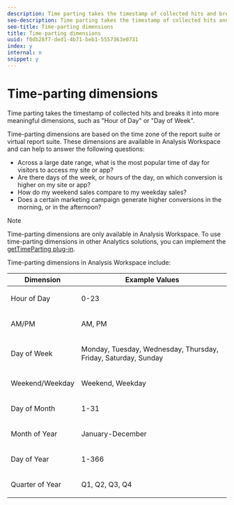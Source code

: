 ```yaml
---
description: Time parting takes the timestamp of collected hits and breaks it into more meaningful dimensions, such as "Hour of Day" or "Day of Week".
seo-description: Time parting takes the timestamp of collected hits and breaks it into more meaningful dimensions, such as "Hour of Day" or "Day of Week".
seo-title: Time-parting dimensions
title: Time-parting dimensions
uuid: f0db28f7-ded1-4b71-beb1-5557363e0731
index: y
internal: n
snippet: y
---
```


# Time-parting dimensions

Time parting takes the timestamp of collected hits and breaks it into more meaningful dimensions, such as "Hour of Day" or "Day of Week".

Time-parting dimensions are based on the time zone of the report suite or virtual report suite. These dimensions are available in Analysis Workspace and can help to answer the following questions:

* Across a large date range, what is the most popular time of day for visitors to access my site or app? 
* Are there days of the week, or hours of the day, on which conversion is higher on my site or app? 
* How do my weekend sales compare to my weekday sales? 
* Does a certain marketing campaign generate higher conversions in the morning, or in the afternoon?

>[!NOTE]
>
>Time-parting dimensions are only available in Analysis Workspace. To use time-parting dimensions in other Analytics solutions, you can implement the [getTimeParting plug-in](https://marketing.adobe.com/resources/help/en_US/sc/implement/getTimeParting.html). 
>
>Time-parting dimensions in Analysis Workspace include: 
>
><table id="table_A4E837CCF7FF44689A9490175C615230"> 
 <thead> 
  <tr> 
   <th colname="col1" class="entry"> Dimension </th> 
   <th colname="col2" class="entry"> Example Values </th> 
  </tr>
 </thead>
 <tbody> 
  <tr> 
   <td colname="col1"> <p>Hour of Day </p> </td> 
   <td colname="col2"> <p>0-23 </p> </td> 
  </tr> 
  <tr> 
   <td colname="col1"> <p>AM/PM </p> </td> 
   <td colname="col2"> <p>AM, PM </p> </td> 
  </tr> 
  <tr> 
   <td colname="col1"> <p>Day of Week </p> </td> 
   <td colname="col2"> <p>Monday, Tuesday, Wednesday, Thursday, Friday, Saturday, Sunday </p> </td> 
  </tr> 
  <tr> 
   <td colname="col1"> <p>Weekend/Weekday </p> </td> 
   <td colname="col2"> <p>Weekend, Weekday </p> </td> 
  </tr> 
  <tr> 
   <td colname="col1"> <p>Day of Month </p> </td> 
   <td colname="col2"> <p>1-31 </p> </td> 
  </tr> 
  <tr> 
   <td colname="col1"> <p>Month of Year </p> </td> 
   <td colname="col2"> <p>January-December </p> </td> 
  </tr> 
  <tr> 
   <td colname="col1"> <p>Day of Year </p> </td> 
   <td colname="col2"> <p>1-366 </p> </td> 
  </tr> 
  <tr> 
   <td colname="col1"> <p>Quarter of Year </p> </td> 
   <td colname="col2"> <p>Q1, Q2, Q3, Q4 </p> </td> 
  </tr> 
 </tbody> 
</table>

